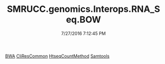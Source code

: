 ﻿---
title: SMRUCC.genomics.Interops.RNA_Seq.BOW
date: 7/27/2016 7:12:45 PM
---

[BWA](T-SMRUCC.genomics.Interops.RNA_Seq.BOW.BWA.html)
[CliResCommon](T-SMRUCC.genomics.Interops.RNA_Seq.BOW.CliResCommon.html)
[HtseqCountMethod](T-SMRUCC.genomics.Interops.RNA_Seq.BOW.HtseqCountMethod.html)
[Samtools](T-SMRUCC.genomics.Interops.RNA_Seq.BOW.Samtools.html)
